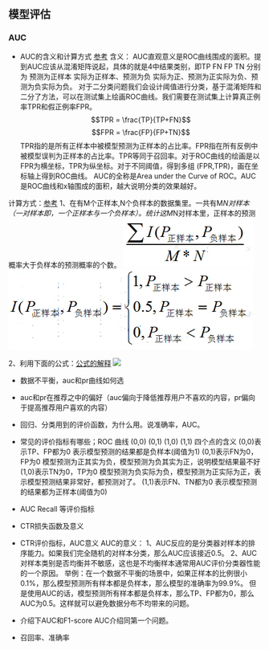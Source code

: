 ## 模型评估

### AUC
* AUC的含义和计算方式 [参考](https://blog.csdn.net/luo3300612/article/details/80367901)
含义：
AUC直观意义是ROC曲线围成的面积。提到AUC应该从混淆矩阵说起，具体的就是4中结果类别，即TP FN FP TN 分别为 预测为正样本 实际为正样本、预测为负 实际为正、预测为正实际为负、预测为负实际为负。
对于二分类问题我们会设计阈值进行分类，基于混淆矩阵和二分了方法，可以在测试集上绘画ROC曲线。我们需要在测试集上计算真正例率TPR和假正例率FPR。
$$TPR = \frac{TP}{TP+FN}$$
$$FPR = \frac{FP}{FP+TN}$$
TPR指的是所有正样本中被模型预测为正样本的占比率。FPR指在所有反例中被模型误判为正样本的占比率。TPR等同于召回率。对于ROC曲线的绘画是以FPR为横坐标，TPR为纵坐标。对于不同阈值，得到多组
(FPR,TPR)，画在坐标轴上得到ROC曲线。
AUC的全称是Area under the Curve of ROC。AUC是ROC曲线和x轴围成的面积，越大说明分类的效果越好。

计算方式：[参考](https://blog.csdn.net/qq_22238533/article/details/78666436)
1、在有M个正样本,N个负样本的数据集里。一共有M*N对样本（一对样本即，一个正样本与一个负样本）。统计这M*N对样本里，正样本的预测概率大于负样本的预测概率的个数。
![](./img/auc1.png)
![](./img/auc2.png)

2、利用下面的公式：[公式的解释](https://blog.csdn.net/pzy20062141/article/details/48711355)
![](./img/auc3.png)

* 数据不平衡，auc和pr曲线如何选
* auc和pr在推荐之中的偏好（auc偏向于降低推荐用户不喜欢的内容，pr偏向于提高推荐用户喜欢的内容）
* 回归、分类用到的评价函数，为什么用。说准确率，AUC。
* 常见的评价指标有哪些；ROC 曲线 (0,0) (0,1) (1,0) (1,1) 四个点的含义
(0,0)表示TP、FP都为0 表示模型预测的结果都是负样本(阈值为1)
(0,1)表示FN为0，FP为0 模型预测为正其实为负，模型预测为负其实为正，说明模型结果最不好
(1,0)表示TN为0，TP为0 模型预测为负实际为负，模型预测为正实际为正，表示模型预测结果非常好，都预测对了。
(1,1)表示FN、TN都为0 表示模型预测的结果都为正样本(阈值为0)

* AUC Recall 等评价指标
* CTR损失函数及意义
* CTR评价指标，AUC意义
AUC的意义：
1、AUC反应的是分类器对样本的排序能力。如果我们完全随机的对样本分类，那么AUC应该接近0.5。
2、AUC对样本类别是否均衡并不敏感，这也是不均衡样本通常用AUC评价分类器性能的一个原因。
举例：在一个数据不平衡的场景中，如果正样本的比例很小0.1%，那么模型预测所有样本都是负样本，那么模型的准确率为99.9%。
但是使用AUC的话，模型预测所有样本都是负样本，那么TP、FP都为0，那么AUC为0.5。这样就可以避免数据分布不均带来的问题。

* 介绍下AUC和F1-score
AUC介绍同第一个问题。

* 召回率、准确率



